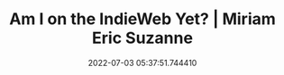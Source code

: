 ---
date: 2022-07-03 05:37:51.744410
link:
  source: web
  source_url: https://roytang.net
  text: Am I on the IndieWeb Yet? | Miriam Eric Suzanne
  url: https://www.miriamsuzanne.com/2022/06/04/indiweb/
source: web
syndicated:
- type: mastodon
  url: https://mastodon.technology/users/roytang/statuses/108581792799332051
- type: twitter
  url: https://twitter.com/roytang/status/1543469050780471296/
tags:
- indieweb
title: Am I on the IndieWeb Yet? | Miriam Eric Suzanne
---